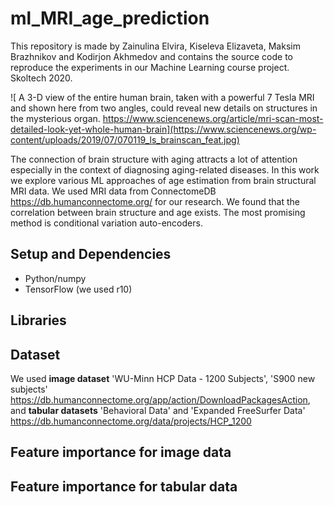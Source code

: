 # ml_MRI_age_prediction

This repository is made by Zainulina Elvira, Kiseleva Elizaveta, Maksim Brazhnikov and Kodirjon Akhmedov and contains the source code to reproduce the experiments in our Machine Learning course project. Skoltech 2020.

![ A 3-D view of the entire human brain, taken with a powerful 7 Tesla MRI and shown here from two angles, could reveal new details on structures in the mysterious organ. https://www.sciencenews.org/article/mri-scan-most-detailed-look-yet-whole-human-brain](https://www.sciencenews.org/wp-content/uploads/2019/07/070119_ls_brainscan_feat.jpg)

The connection of brain structure with aging attracts a lot of attention especially in the context of diagnosing aging-related diseases.
In this work we explore various ML approaches of age estimation from brain structural MRI data. We used MRI data from ConnectomeDB https://db.humanconnectome.org/ for our research. We found that the correlation between brain structure and age exists. The most promising method is conditional variation auto-encoders.

## Setup and Dependencies
* Python/numpy
* TensorFlow (we used r10)

## Libraries

## Dataset
We used **image dataset** 'WU-Minn HCP Data - 1200 Subjects', 'S900 new subjects' https://db.humanconnectome.org/app/action/DownloadPackagesAction, 
and **tabular datasets** 'Behavioral Data' and 'Expanded FreeSurfer Data' https://db.humanconnectome.org/data/projects/HCP_1200
## Feature importance for image data

## Feature importance for tabular data
